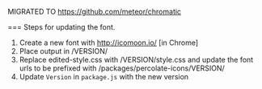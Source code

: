 MIGRATED TO https://github.com/meteor/chromatic

=== Steps for updating the font.

1. Create a new font with http://icomoon.io/ [in Chrome]
2. Place output in /VERSION/
3. Replace edited-style.css with /VERSION/style.css and update the font urls to be prefixed with /packages/percolate-icons/VERSION/
4. Update `Version` in `package.js` with the new version
